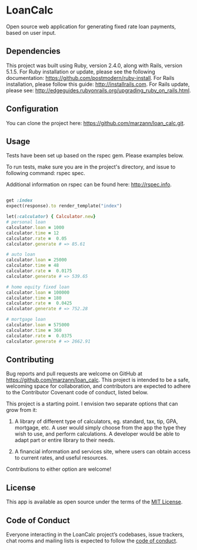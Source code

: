 # LoanCalc

Open source web application for generating fixed rate loan payments, based on user input.

## Dependencies

This project was built using Ruby, version 2.4.0, along with Rails, version 5.1.5.
For Ruby installation or update, please see the following documentation: https://github.com/postmodern/ruby-install.
For Rails installation, please follow this guide: http://installrails.com.
For Rails update, please see: http://edgeguides.rubyonrails.org/upgrading_ruby_on_rails.html.

## Configuration

You can clone the project here: https://github.com/marzann/loan_calc.git.

## Usage

Tests have been set up based on the rspec gem. Please examples below.

To run tests, make sure you are in the project's directory, and issue to following command: rspec spec.

Additional information on rspec can be found here: http://rspec.info.

```ruby

get :index
expect(response).to render_template("index")

let(:calculator) { Calculator.new}
# personal loan
calculator.loan = 1000
calculator.time = 12
calculator.rate =  0.05
calculator.generate # => 85.61

# auto loan
calculator.loan = 25000
calculator.time = 48
calculator.rate =  0.0175
calculator.generate # => 539.65

# home equity fixed loan
calculator.loan = 100000
calculator.time = 180
calculator.rate =  0.0425
calculator.generate # => 752.28

# mortgage loan
calculator.loan = 575000
calculator.time = 360
calculator.rate =  0.0375
calculator.generate # => 2662.91
```

## Contributing

Bug reports and pull requests are welcome on GitHub at https://github.com/marzann/loan_calc. This project is intended to be a safe, welcoming space for collaboration, and contributors are expected to adhere to the Contributor Covenant code of conduct, listed below.

This project is a starting point. I envision two separate options that can grow from it:

1) A library of different type of calculators, eg. standard, tax, tip, GPA, mortgage, etc. A user would simply choose from the app the type they wish to use, and perform calculations. A developer would be able to adapt part or entire library to their needs.

2) A financial information and services site, where users can obtain access to current rates, and useful resources.

Contributions to either option are welcome!

## License

This app is available as open source under the terms of the [MIT License](https://opensource.org/licenses/MIT).

## Code of Conduct

Everyone interacting in the LoanCalc project’s codebases, issue trackers, chat rooms and mailing lists is expected to follow the [code of conduct](https://github.com/marzann/loan_calc/CODE_OF_CONDUCT.md).
